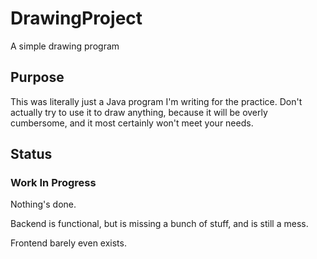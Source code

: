 # DrawingProject
A simple drawing program

## Purpose
This was literally just a Java program I'm writing for the practice. Don't actually try to use it to draw anything, because it will be overly cumbersome, and it most certainly won't meet your needs.

## Status
### Work In Progress
Nothing's done.

Backend is functional, but is missing a bunch of stuff, and is still a mess.

Frontend barely even exists.